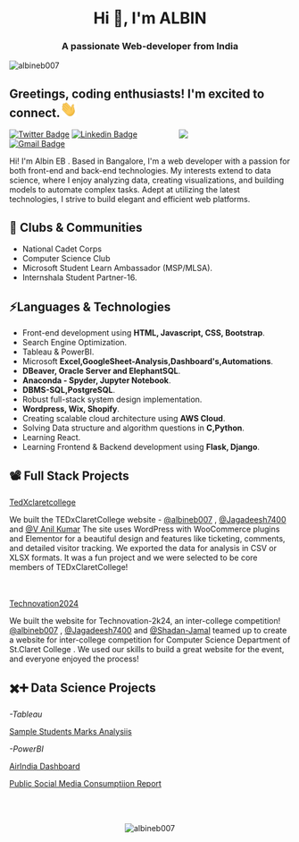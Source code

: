<h1 align="center">Hi 👋, I'm ALBIN</h1>
<h3 align="center">A passionate Web-developer from India</h3>

<p align="left"> <img src="https://komarev.com/ghpvc/?username=albineb007&label=Profile%20views&color=0e75b6&style=flat" alt="albineb007" /> </p>


<h2> Greetings, coding enthusiasts! I'm excited to connect.<img src="https://raw.githubusercontent.com/ABSphreak/ABSphreak/master/gifs/Hi.gif" width="30px"></h2>

<img align='right' src='https://user-images.githubusercontent.com/5713670/87202985-820dcb80-c2b6-11ea-9f56-7ec461c497c3.gif' width='200"'>

[![Twitter Badge](https://img.shields.io/badge/-albin_eb-1ca0f1?style=flat-square&labelColor=1ca0f1&logo=twitter&logoColor=white&link=https://x.com/albin_eb)](https://x.com/albin_eb) [![Linkedin Badge](https://img.shields.io/badge/-albineb-blue?style=flat-square&logo=Linkedin&logoColor=white&link=https://www.linkedin.com/in/albin-eb/)](https://www.linkedin.com/in/albin-eb-13850624b/)
[![Gmail Badge](https://img.shields.io/badge/-albineb007@gmail.com-c14438?style=flat-square&logo=Gmail&logoColor=white&link=mailto:albineb007@gmail.com)](mailto:albineb007@gmail.com)

Hi! I'm Albin EB . Based in Bangalore, I'm a web developer with a passion for both front-end and back-end technologies. My interests extend to data science, where I enjoy analyzing data, creating visualizations, and building models to automate complex tasks. Adept at utilizing the latest technologies, I strive to build elegant and efficient web platforms.

## 👯 Clubs & Communities
* National Cadet Corps
* Computer Science Club
* Microsoft Student Learn Ambassador (MSP/MLSA).
* Internshala Student Partner-16.


## ⚡Languages & Technologies

- Front-end development using **HTML, Javascript, CSS, Bootstrap**.
- Search Engine Optimization.
- Tableau & PowerBI.
- Microsoft **Excel,GoogleSheet-Analysis,Dashboard's,Automations**.
- **DBeaver, Oracle Server and ElephantSQL**.
- **Anaconda - Spyder, Jupyter Notebook**.
- **DBMS-SQL,PostgreSQL**.
- Robust full-stack system design implementation.
- **Wordpress, Wix, Shopify**.
- Creating scalable cloud architecture using **AWS Cloud**.
- Solving Data structure and algorithm questions in **C,Python**.
- Learning React.
- Learning Frontend & Backend development using **Flask, Django**.



## 📽️ Full Stack Projects


<a href="https://tedxclaretcollegebangalore.com/">TedXclaretcollege</a>
<p>We built the TEDxClaretCollege website - <a href="https://github.com/albineb007"> @albineb007</a> , <a href="https://github.com/Jagadeesh7400">@Jagadeesh7400</a> and <a href="https://www.linkedin.com/in/v-anil-kumar-855775265/"> @V Anil Kumar</a>   The site uses WordPress with WooCommerce plugins and Elementor for a beautiful design and features like ticketing, comments, and detailed visitor tracking. We exported the data for analysis in CSV or XLSX formats.  It was a fun project and we were selected to be core members of TEDxClaretCollege!</p>
<br>
<br>
<a href="https://technovation-2k24.github.io/Technovation/">Technovation2024</a>
<p>We built the website for Technovation-2k24, an inter-college competition!  <a href="https://github.com/albineb007"> @albineb007</a> , <a href="https://github.com/Jagadeesh7400">@Jagadeesh7400</a> and <a href="https://github.com/Shadan-Jamal"> @Shadan-Jamal</a>  teamed up to create a website for inter-college competition for Computer Science Department of St.Claret College . We used our skills to build a great website for the event, and everyone enjoyed the process!</p>


## ✖️➕ Data Science Projects


*-Tableau*


<a href="https://public.tableau.com/app/profile/albin.e.b/viz/StudentMarkAnalysis_17051292381120/Dashboard1?publish=yes" target="_blank"> Sample Students Marks Analysiis</a>

*-PowerBI*

<a href="https://app.powerbi.com/Redirect?action=openreport&context=Annotate&ctid=30ec6afb-c35a-484d-890f-40841c730da6&pbi_source=mobile_android&groupObjectId=93a8988c-1c23-4c43-8965-75f38ef64388&appId=&reportObjectId=f3cca142-1819-4dff-a6b6-c63d7a75721e&reportPage=ReportSection&bookmarkGuid=3109ee3b-0dcc-4d4f-b29f-b132418d87b6&fullScreen=0" target="_blank"> AirIndia Dashboard </a>

<a href="https://app.powerbi.com/Redirect?action=openreport&context=Annotate&ctid=30ec6afb-c35a-484d-890f-40841c730da6&pbi_source=mobile_android&groupObjectId=93a8988c-1c23-4c43-8965-75f38ef64388&appId=&reportObjectId=0b0f1948-8ce5-400d-8e1f-a3e5a1343346&reportPage=ReportSection&bookmarkGuid=b08494c0-89de-4f8f-9caa-4d41d78618e1&fullScreen=0" target="_blank"> Public Social Media Consumptiion Report </a>


<br>
<br>
<p align="center"><img align="center" src="https://github-readme-streak-stats.herokuapp.com/?user=albineb007&" alt="albineb007" /></p>
